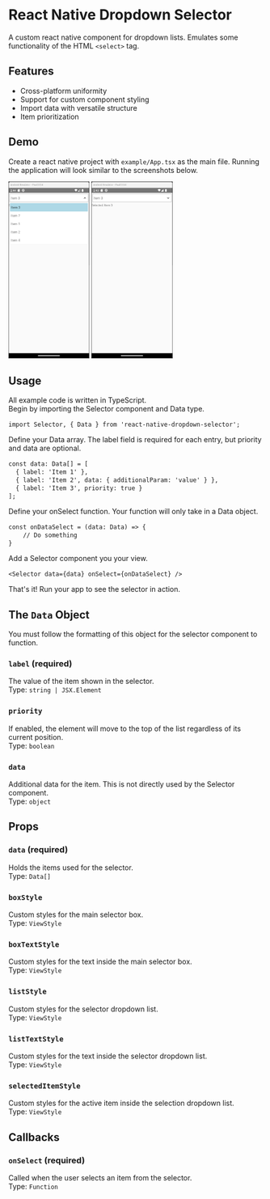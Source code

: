 # React Native Dropdown Selector

A custom react native component for dropdown lists. Emulates some functionality of the HTML `<select>` tag.

## Features
- Cross-platform uniformity
- Support for custom component styling
- Import data with versatile structure
- Item prioritization

## Demo
Create a react native project with `example/App.tsx` as the main file. Running the application will look similar to the screenshots below.

<img src="example/img/demo-dropdown.png" height="350px" /> <img src="example/img/demo-item-selected.png" height="350px" />

## Usage
All example code is written in TypeScript. <br />
Begin by importing the Selector component and Data type.
``` tsx
import Selector, { Data } from 'react-native-dropdown-selector';
```

Define your Data array. The label field is required for each entry, but priority and data are optional.
``` tsx
const data: Data[] = [
  { label: 'Item 1' },
  { label: 'Item 2', data: { additionalParam: 'value' } },
  { label: 'Item 3', priority: true }
];
```

Define your onSelect function. Your function will only take in a Data object.
``` tsx
const onDataSelect = (data: Data) => {
    // Do something
}
```

Add a Selector component you your view.
``` tsx
<Selector data={data} onSelect={onDataSelect} />
```

That's it! Run your app to see the selector in action.

## The `Data` Object
You must follow the formatting of this object for the selector component to function.

### `label` **(required)**
The value of the item shown in the selector. <br />
Type: `string | JSX.Element`
### `priority`
If enabled, the element will move to the top of the list regardless of its current position. <br />
Type: `boolean`
### `data`
Additional data for the item. This is not directly used by the Selector component. <br />
Type: `object`

## Props
### `data` **(required)**
Holds the items used for the selector. <br />
Type: `Data[]`
### `boxStyle`
Custom styles for the main selector box. <br />
Type: `ViewStyle`
### `boxTextStyle`
Custom styles for the text inside the main selector box. <br />
Type: `ViewStyle`
### `listStyle`
Custom styles for the selector dropdown list. <br />
Type: `ViewStyle`
### `listTextStyle`
Custom styles for the text inside the selector dropdown list. <br />
Type: `ViewStyle`
### `selectedItemStyle`
Custom styles for the active item inside the selection dropdown list. <br />
Type: `ViewStyle`

## Callbacks
### `onSelect` **(required)**
Called when the user selects an item from the selector. <br />
Type: `Function`
